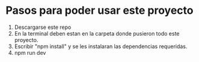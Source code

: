 # Pasos para poder usar este proyecto 

1. Descargarse este repo
2. En la terminal deben estan en la carpeta donde pusieron todo este proyecto.
3. Escribir "npm install" y se les instalaran las dependencias requeridas.
4. npm run dev
